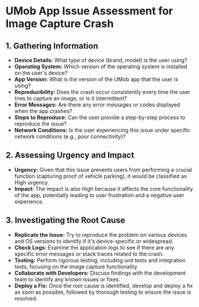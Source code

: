 # UMob App Issue Assessment for Image Capture Crash
## 1. Gathering Information

- **Device Details:** What type of device (brand, model) is the user using?
- **Operating System:** Which version of the operating system is installed on the user's device?
- **App Version:** What is the version of the UMob app that the user is using?
- **Reproducibility:** Does the crash occur consistently every time the user tries to capture an image, or is it intermittent?
- **Error Messages:** Are there any error messages or codes displayed when the app crashes?
- **Steps to Reproduce:** Can the user provide a step-by-step process to reproduce the issue?
- **Network Conditions:** Is the user experiencing this issue under specific network conditions (e.g., poor connectivity)?
## 2. Assessing Urgency and Impact

- **Urgency:** Given that this issue prevents users from performing a crucial function (capturing proof of vehicle parking), it would be classified as High urgency.
- **Impact:** The impact is also High because it affects the core functionality of the app, potentially leading to user frustration and a negative user experience.
## 3. Investigating the Root Cause

- **Replicate the Issue:** Try to reproduce the problem on various devices and OS versions to identify if it's device-specific or widespread.
- **Check Logs:** Examine the application logs to see if there are any specific error messages or stack traces related to the crash.
- **Testing:** Perform rigorous testing, including unit tests and integration tests, focusing on the image capture functionality.
- **Collaborate with Developers:** Discuss findings with the development team to identify any known issues or fixes.
- **Deploy a Fix:** Once the root cause is identified, develop and deploy a fix as soon as possible, followed by thorough testing to ensure the issue is resolved.